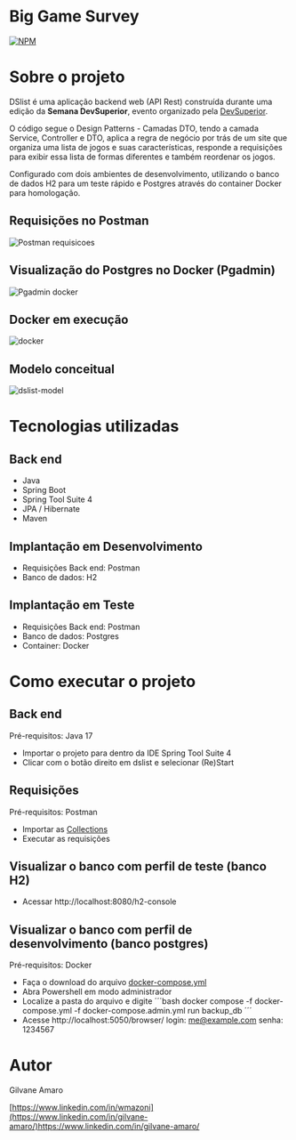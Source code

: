 # Big Game Survey 
[![NPM](https://img.shields.io/npm/l/react)]([https://github.com/gilvaneamaro/dslist/blob/main/LICENSE) 

# Sobre o projeto

DSlist é uma aplicação backend web (API Rest) construída durante uma edição da **Semana DevSuperior**, evento organizado pela [DevSuperior](https://devsuperior.com "Site da DevSuperior").

O código segue o Design Patterns -  Camadas DTO, tendo a camada Service, Controller e DTO, aplica a regra de negócio por trás de um site que organiza uma lista de jogos e suas características, responde a requisições para exibir essa lista de formas diferentes e também reordenar os jogos.

Configurado com dois ambientes de desenvolvimento, utilizando o banco de dados H2 para um teste rápido e Postgres através do container Docker para homologação.



## Requisições no Postman
![Postman requisicoes](https://github.com/gilvaneamaro/dslist/assets/121205315/872b4973-4a33-4c22-b514-41c9b06ab679)

## Visualização do Postgres no Docker (Pgadmin)
![Pgadmin docker](https://github.com/gilvaneamaro/dslist/assets/121205315/58356c8c-07e4-41bc-a48e-9c304eaa2de7)

## Docker em execução
![docker](https://github.com/gilvaneamaro/dslist/assets/121205315/4a8102f8-410d-4463-9d8a-7435b10a083e)

## Modelo conceitual
![dslist-model](https://github.com/gilvaneamaro/dslist/assets/121205315/39f9e6b4-cb62-425f-a886-edee08272d6f)

# Tecnologias utilizadas
## Back end
- Java
- Spring Boot
- Spring Tool Suite 4
- JPA / Hibernate
- Maven

## Implantação em Desenvolvimento
- Requisições Back end: Postman
- Banco de dados: H2

## Implantação em Teste
- Requisições Back end: Postman
- Banco de dados: Postgres
- Container: Docker

# Como executar o projeto

## Back end
Pré-requisitos: Java 17

- Importar o projeto para dentro da IDE Spring Tool Suite 4
- Clicar com o botão direito em dslist e selecionar (Re)Start

## Requisições
Pré-requisitos: Postman

- Importar as [Collections](https://github.com/gilvaneamaro/dslist/blob/main/assets/dslist.postman_collection.json "Link da Collection")
- Executar as requisições 

## Visualizar o banco com perfil de teste (banco H2)

- Acessar http://localhost:8080/h2-console

## Visualizar o banco com perfil de desenvolvimento (banco postgres)
Pré-requisitos: Docker

- Faça o download do arquivo [docker-compose.yml](https://github.com/gilvaneamaro/dslist/blob/main/assets/docker-compose.yml "docker compose")
- Abra Powershell em modo administrador
- Localize a pasta do arquivo e digite
  ´´´bash
   docker compose -f docker-compose.yml -f docker-compose.admin.yml run backup_db
  ´´´
- Acesse http://localhost:5050/browser/
login: me@example.com
senha: 1234567

# Autor

Gilvane Amaro

[https://www.linkedin.com/in/wmazoni](https://www.linkedin.com/in/gilvane-amaro/)https://www.linkedin.com/in/gilvane-amaro/
